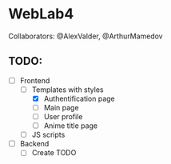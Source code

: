 # WebLab4

Collaborators: @AlexValder, @ArthurMamedov

## TODO:

- [ ] Frontend
  - [ ] Templates with styles
    - [x] Authentification page
    - [ ] Main page
    - [ ] User profile
    - [ ] Anime title page
  - [ ] JS scripts

- [ ] Backend
  - [ ] Create TODO
